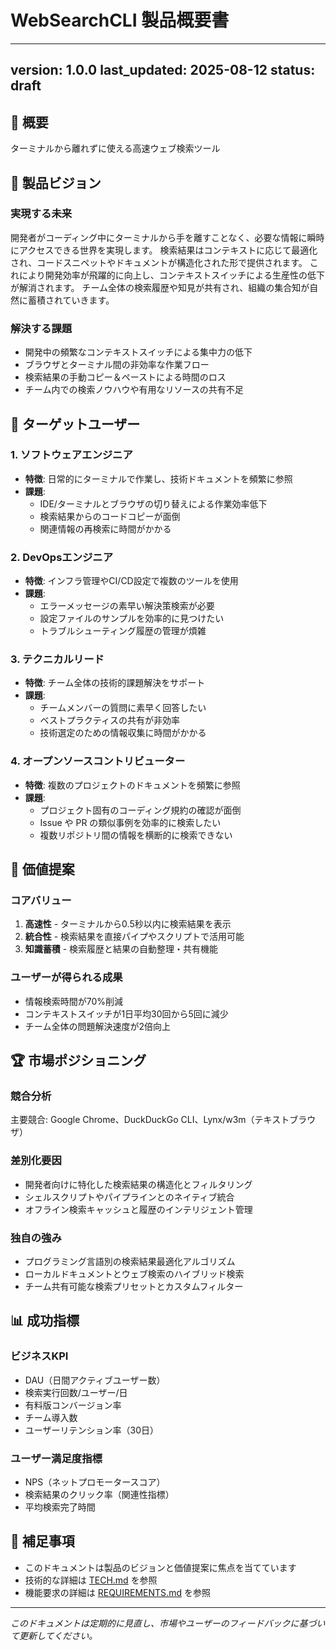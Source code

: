 # WebSearchCLI 製品概要書

---
version: 1.0.0
last_updated: 2025-08-12
status: draft
---

## 📌 概要

ターミナルから離れずに使える高速ウェブ検索ツール

## 🎯 製品ビジョン

### 実現する未来

開発者がコーディング中にターミナルから手を離すことなく、必要な情報に瞬時にアクセスできる世界を実現します。
検索結果はコンテキストに応じて最適化され、コードスニペットやドキュメントが構造化された形で提供されます。
これにより開発効率が飛躍的に向上し、コンテキストスイッチによる生産性の低下が解消されます。
チーム全体の検索履歴や知見が共有され、組織の集合知が自然に蓄積されていきます。

### 解決する課題

- 開発中の頻繁なコンテキストスイッチによる集中力の低下
- ブラウザとターミナル間の非効率な作業フロー
- 検索結果の手動コピー＆ペーストによる時間のロス
- チーム内での検索ノウハウや有用なリソースの共有不足

## 👥 ターゲットユーザー

### 1. ソフトウェアエンジニア
- **特徴**: 日常的にターミナルで作業し、技術ドキュメントを頻繁に参照
- **課題**:
  - IDE/ターミナルとブラウザの切り替えによる作業効率低下
  - 検索結果からのコードコピーが面倒
  - 関連情報の再検索に時間がかかる

### 2. DevOpsエンジニア
- **特徴**: インフラ管理やCI/CD設定で複数のツールを使用
- **課題**:
  - エラーメッセージの素早い解決策検索が必要
  - 設定ファイルのサンプルを効率的に見つけたい
  - トラブルシューティング履歴の管理が煩雑

### 3. テクニカルリード
- **特徴**: チーム全体の技術的課題解決をサポート
- **課題**:
  - チームメンバーの質問に素早く回答したい
  - ベストプラクティスの共有が非効率
  - 技術選定のための情報収集に時間がかかる

### 4. オープンソースコントリビューター
- **特徴**: 複数のプロジェクトのドキュメントを頻繁に参照
- **課題**:
  - プロジェクト固有のコーディング規約の確認が面倒
  - Issue や PR の類似事例を効率的に検索したい
  - 複数リポジトリ間の情報を横断的に検索できない

## 💎 価値提案

### コアバリュー

1. **高速性** - ターミナルから0.5秒以内に検索結果を表示
2. **統合性** - 検索結果を直接パイプやスクリプトで活用可能
3. **知識蓄積** - 検索履歴と結果の自動整理・共有機能

### ユーザーが得られる成果

- 情報検索時間が70%削減
- コンテキストスイッチが1日平均30回から5回に減少
- チーム全体の問題解決速度が2倍向上

## 🏆 市場ポジショニング

### 競合分析

主要競合: Google Chrome、DuckDuckGo CLI、Lynx/w3m（テキストブラウザ）

### 差別化要因

- 開発者向けに特化した検索結果の構造化とフィルタリング
- シェルスクリプトやパイプラインとのネイティブ統合
- オフライン検索キャッシュと履歴のインテリジェント管理

### 独自の強み

- プログラミング言語別の検索結果最適化アルゴリズム
- ローカルドキュメントとウェブ検索のハイブリッド検索
- チーム共有可能な検索プリセットとカスタムフィルター

## 📊 成功指標

### ビジネスKPI

- DAU（日間アクティブユーザー数）
- 検索実行回数/ユーザー/日
- 有料版コンバージョン率
- チーム導入数
- ユーザーリテンション率（30日）

### ユーザー満足度指標

- NPS（ネットプロモータースコア）
- 検索結果のクリック率（関連性指標）
- 平均検索完了時間

## 📝 補足事項

- このドキュメントは製品のビジョンと価値提案に焦点を当てています
- 技術的な詳細は [TECH.md](./TECH.md) を参照
- 機能要求の詳細は [REQUIREMENTS.md](./REQUIREMENTS.md) を参照

---

*このドキュメントは定期的に見直し、市場やユーザーのフィードバックに基づいて更新してください。*